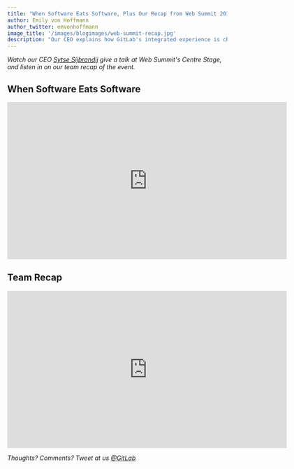 ```yaml
---
title: "When Software Eats Software, Plus Our Recap from Web Summit 2016"
author: Emily von Hoffmann
author_twitter: emvonhoffmann
image_title: '/images/blogimages/web-summit-recap.jpg'
description: "Our CEO explains how GitLab's integrated experience is changing the way software is developed."
---
```


_Watch our CEO [Sytse Sijbrandij](https://twitter.com/sytses) give a talk at Web Summit's Centre Stage, and listen in on our team recap of the event._

<!-- more -->

## When Software Eats Software

<iframe width="640" height="360" src="https://www.facebook.com/plugins/video.php?href=https%3A%2F%2Fwww.facebook.com%2FWebSummitHQ%2Fvideos%2F1202553769810665%2F&show_text=0&width=560" frameborder="0" allowfullscreen></iframe>

<br />

## Team Recap

<iframe width="640" height="360" src="https://www.youtube.com/embed/HUsOHIgzzfY" frameborder="0" allowfullscreen></iframe>
<br />

_Thoughts? Comments? Tweet at us [@GitLab](https://twitter.com/gitlab?ref_src=twsrc%5Egoogle%7Ctwcamp%5Eserp%7Ctwgr%5Eauthor)_
